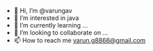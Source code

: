- 👋 Hi, I’m @varungav
- 👀 I’m interested in java
- 🌱 I’m currently learning ...
- 💞️ I’m looking to collaborate on ...
- 📫 How to reach me varun.g8866@gmail.com

<!---
varungav/varungav is a ✨ special ✨ repository because its `README.md` (this file) appears on your GitHub profile.
You can click the Preview link to take a look at your changes.
--->
